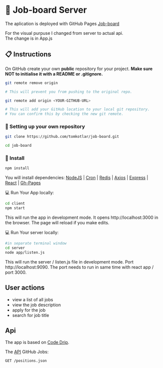
# :briefcase: Job-board Server

The aplication is deployed with GitHub Pages [Job-board](https://tomkotlar.github.io/job-board/)

For the visual purpuse I changed from server to actual api.  
The change is in App.js 


## :clipboard: Instructions 

On GitHub create your own **public** repository for your project. **Make sure NOT to initialise it with a README or .gitignore.**

```bash
git remote remove origin

# This will prevent you from pushing to the original repo.
```

```bash
git remote add origin <YOUR-GITHUB-URL>

# This will add your GitHub location to your local git repository.
# You can confirm this by checking the new git remote.
``` 

###  :open_file_folder: Setting up your own repository

```bash
git clone https://github.com/tomkotlar/job-board.git

cd job-board
```


###  :dvd: Install

```bash
npm install
```
You will install dependencies: 
[NodeJS](https://nodejs.org/en/) | [Cron](https://crontab.guru/) |  [Redis](https://www.npmjs.com/package/redis) | [Axios](https://github.com/axios/axios) | [Express](https://www.npmjs.com/package/express)
|  [React](https://reactjs.org) | [Gh-Pages](https://github.com/gitname/react-gh-pages)  <br />


:computer: Run Your App locally: 

```bash
cd client
npm start

```
This will run the app in development mode. It opens http://localhost:3000 in the browser. The page will reload if you make edits.

:computer: Run Your server locally: 

```bash
#in separate terminal window
cd server
node app/listen.js

```
This will run the server / listen.js file in development mode. Port http://localhost:9090. The port needs to run in same time with react app / port 3000.


## User actions
- view a list of all jobs
- view the job description
- apply for the job
- search for job title


## Api 
The app is based on [Code Drip](https://www.youtube.com/watch?v=BPJSmlTMsQ4).

The [API](https://jobs.github.com/api) GitHub Jobs:

```http
GET /positions.json
```

